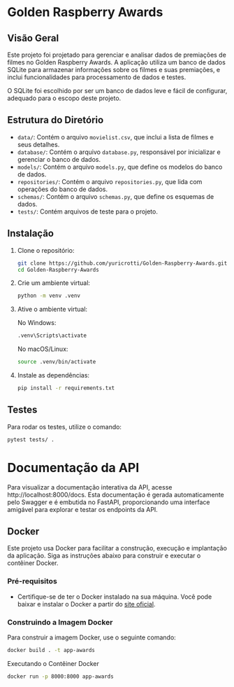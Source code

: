 # Golden Raspberry Awards

## Visão Geral

Este projeto foi projetado para gerenciar e analisar dados de premiações de filmes no Golden Raspberry Awards. A aplicação utiliza um banco de dados SQLite para armazenar informações sobre os filmes e suas premiações, e inclui funcionalidades para processamento de dados e testes.

O SQLite foi escolhido por ser um banco de dados leve e fácil de configurar, adequado para o escopo deste projeto.

## Estrutura do Diretório

* `data/`: Contém o arquivo `movielist.csv`, que inclui a lista de filmes e seus detalhes.
* `database/`: Contém o arquivo `database.py`, responsável por inicializar e gerenciar o banco de dados.
* `models/`: Contém o arquivo `models.py`, que define os modelos do banco de dados.
* `repositories/`: Contém o arquivo `repositories.py`, que lida com operações do banco de dados.
* `schemas/`: Contém o arquivo `schemas.py`, que define os esquemas de dados.
* `tests/`: Contém arquivos de teste para o projeto.

## Instalação

1. Clone o repositório:
   ```sh
   git clone https://github.com/yuricrotti/Golden-Raspberry-Awards.git
   cd Golden-Raspberry-Awards
   ```

2. Crie um ambiente virtual:
   ```sh
   python -m venv .venv
   ```

3. Ative o ambiente virtual:

    No Windows:
    ```sh
    .venv\Scripts\activate
    ```
    
    No macOS/Linux:
    ```sh
    source .venv/bin/activate
    ```

4. Instale as dependências:
    ```sh
    pip install -r requirements.txt
    ```

## Testes

Para rodar os testes, utilize o comando:
```sh
pytest tests/ . 
```

# Documentação da API
Para visualizar a documentação interativa da API, acesse http://localhost:8000/docs. 
Esta documentação é gerada automaticamente pelo Swagger e é embutida no FastAPI, proporcionando uma interface amigável para explorar e testar os endpoints da API.

## Docker

Este projeto usa Docker para facilitar a construção, execução e implantação da aplicação. Siga as instruções abaixo para construir e executar o contêiner Docker.

### Pré-requisitos

- Certifique-se de ter o Docker instalado na sua máquina. Você pode baixar e instalar o Docker a partir do [site oficial](https://www.docker.com/get-started).

### Construindo a Imagem Docker

Para construir a imagem Docker, use o seguinte comando:

```sh
docker build . -t app-awards
```

Executando o Contêiner Docker
```sh
docker run -p 8000:8000 app-awards
```
